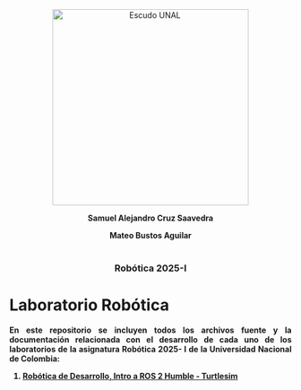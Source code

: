 <div align="center">
<picture>
    <source srcset="https://imgur.com/5bYAzsb.png" media="(prefers-color-scheme: dark)">
    <source srcset="https://imgur.com/Os03JoE.png" media="(prefers-color-scheme: light)">
    <img src="https://imgur.com/Os03JoE.png" alt="Escudo UNAL" width="350px">
</picture>

<strong> Samuel Alejandro Cruz Saavedra<strong><br>
<p align="center">  
<strong> Mateo Bustos Aguilar <strong><br><br>
<p align="center">  

<h3>Robótica 2025-I</h3>

<div align="justify"> 
    
# Laboratorio Robótica
En este repositorio se incluyen todos los archivos fuente y la documentación relacionada con el desarrollo de cada uno de los laboratorios de la asignatura Robótica 2025- I de la Universidad Nacional de Colombia:
1. [Robótica de Desarrollo, Intro a ROS 2 Humble - Turtlesim](https://github.com/SamuelCruz72/Laboratorio_Robotica/blob/main/Lab_1.md)
